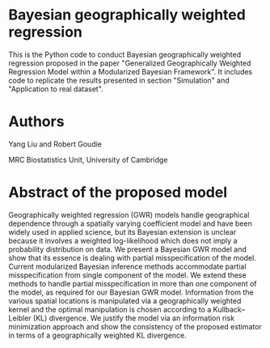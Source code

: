 # Bayesian geographically weighted regression
This is the Python code to conduct Bayesian geographically weighted regression proposed in the paper "Generalized Geographically Weighted Regression Model within a Modularized Bayesian Framework". It includes code to replicate the results presented in section "Simulation" and "Application to real dataset".

# Authors
Yang Liu and Robert Goudie

MRC Biostatistics Unit, University of Cambridge

# Abstract of the proposed model
Geographically weighted regression (GWR) models handle geographical dependence through a spatially varying coefficient model and have been widely used in applied science, but its Bayesian extension is unclear because it involves a weighted log-likelihood which does not imply a probability distribution on data. We present a Bayesian GWR model and show that its essence is dealing with partial misspecification of the model. Current modularized Bayesian inference methods accommodate partial misspecification from single component of the model. We extend these methods to handle partial misspecification in more than one component of the model, as required for our Bayesian GWR model. Information from the various spatial locations is manipulated via a geographically weighted kernel and the optimal manipulation is chosen according to a Kullback–Leibler (KL) divergence. We justify the model via an information risk minimization approach and show the consistency of the proposed estimator in terms of a geographically weighted KL divergence.
